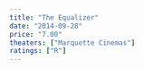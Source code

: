 ```yaml
---
title: "The Equalizer"
date: "2014-09-28"
price: "7.00"
theaters: ["Marquette Cinemas"]
ratings: ["R"]
---
```

